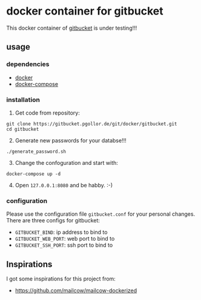 # docker container for gitbucket

This docker container of [gitbucket](https://github.com/gitbucket/gitbucket.git) is under testing!!!

## usage

### dependencies
- [docker](https://docs.docker.com/engine/installation/)
- [docker-compose](https://docs.docker.com/compose/install/)

### installation

1. Get code from repository:
```
git clone https://gitbucket.pgollor.de/git/docker/gitbucket.git
cd gitbucket
```

2. Generate new passwords for your databse!!!
```
./generate_password.sh
```

3. Change the confoguration and start with:
```
docker-compose up -d
```

4. Open `127.0.0.1:8080` and be habby. :-)


### configuration
Please use the configuration file `gitbucket.conf` for your personal changes.
There are three configs for gitbucket:
- `GITBUCKET_BIND`: ip address to bind to
- `GITBUCKET_WEB_PORT`: web port to bind to
- `GITBUCKET_SSH_PORT`: ssh port to bind to


## Inspirations
I got some inspirations for this project from:
- https://github.com/mailcow/mailcow-dockerized

